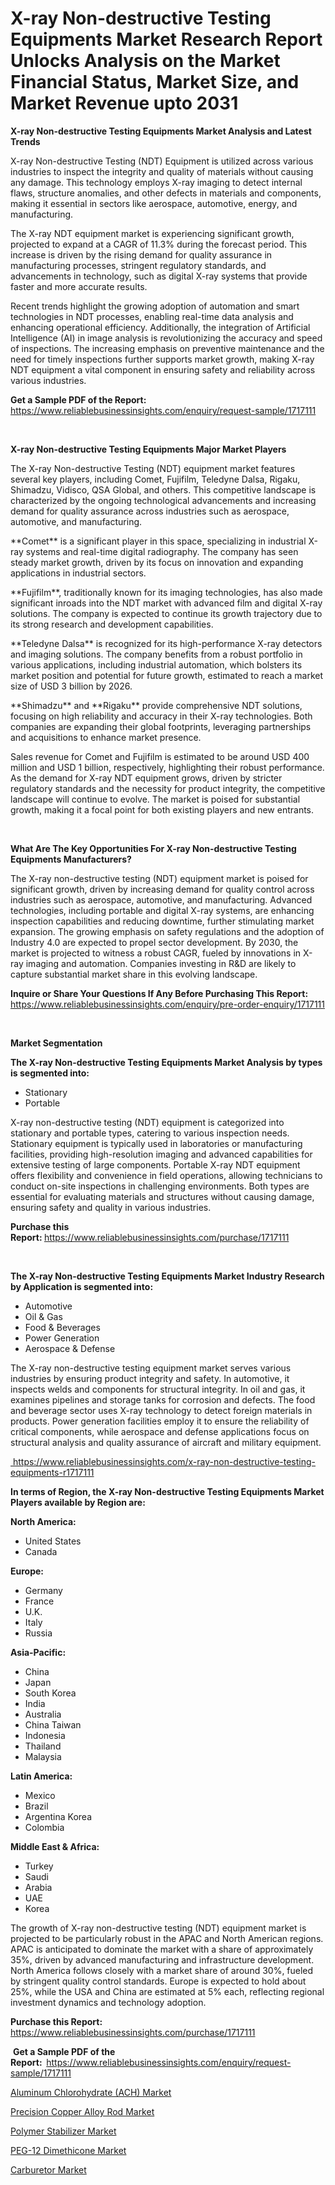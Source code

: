 <p><h1>X-ray Non-destructive Testing Equipments Market Research Report Unlocks Analysis on the Market Financial Status, Market Size, and Market Revenue upto 2031</h1></p><p><strong>X-ray Non-destructive Testing Equipments Market Analysis and Latest Trends</strong></p>
<p><p>X-ray Non-destructive Testing (NDT) Equipment is utilized across various industries to inspect the integrity and quality of materials without causing any damage. This technology employs X-ray imaging to detect internal flaws, structure anomalies, and other defects in materials and components, making it essential in sectors like aerospace, automotive, energy, and manufacturing. </p><p>The X-ray NDT equipment market is experiencing significant growth, projected to expand at a CAGR of 11.3% during the forecast period. This increase is driven by the rising demand for quality assurance in manufacturing processes, stringent regulatory standards, and advancements in technology, such as digital X-ray systems that provide faster and more accurate results. </p><p>Recent trends highlight the growing adoption of automation and smart technologies in NDT processes, enabling real-time data analysis and enhancing operational efficiency. Additionally, the integration of Artificial Intelligence (AI) in image analysis is revolutionizing the accuracy and speed of inspections. The increasing emphasis on preventive maintenance and the need for timely inspections further supports market growth, making X-ray NDT equipment a vital component in ensuring safety and reliability across various industries.</p></p>
<p><strong>Get a Sample PDF of the Report:&nbsp;</strong> <a href="https://www.reliablebusinessinsights.com/enquiry/request-sample/1717111?utm_campaign=1470&utm_medium=2&utm_source=Github&utm_content=ia&utm_term=13102024&utm_id=x-ray-non-destructive-testing-equipments">https://www.reliablebusinessinsights.com/enquiry/request-sample/1717111</a></p>
<p>&nbsp;</p>
<p><strong>X-ray Non-destructive Testing Equipments Major Market Players</strong></p>
<p><p>The X-ray Non-destructive Testing (NDT) equipment market features several key players, including Comet, Fujifilm, Teledyne Dalsa, Rigaku, Shimadzu, Vidisco, QSA Global, and others. This competitive landscape is characterized by the ongoing technological advancements and increasing demand for quality assurance across industries such as aerospace, automotive, and manufacturing.</p><p>**Comet** is a significant player in this space, specializing in industrial X-ray systems and real-time digital radiography. The company has seen steady market growth, driven by its focus on innovation and expanding applications in industrial sectors. </p><p>**Fujifilm**, traditionally known for its imaging technologies, has also made significant inroads into the NDT market with advanced film and digital X-ray solutions. The company is expected to continue its growth trajectory due to its strong research and development capabilities.</p><p>**Teledyne Dalsa** is recognized for its high-performance X-ray detectors and imaging solutions. The company benefits from a robust portfolio in various applications, including industrial automation, which bolsters its market position and potential for future growth, estimated to reach a market size of USD 3 billion by 2026.</p><p>**Shimadzu** and **Rigaku** provide comprehensive NDT solutions, focusing on high reliability and accuracy in their X-ray technologies. Both companies are expanding their global footprints, leveraging partnerships and acquisitions to enhance market presence.</p><p>Sales revenue for Comet and Fujifilm is estimated to be around USD 400 million and USD 1 billion, respectively, highlighting their robust performance. As the demand for X-ray NDT equipment grows, driven by stricter regulatory standards and the necessity for product integrity, the competitive landscape will continue to evolve. The market is poised for substantial growth, making it a focal point for both existing players and new entrants.</p></p>
<p>&nbsp;</p>
<p><strong>What Are The Key Opportunities For X-ray Non-destructive Testing Equipments Manufacturers?</strong></p>
<p><p>The X-ray non-destructive testing (NDT) equipment market is poised for significant growth, driven by increasing demand for quality control across industries such as aerospace, automotive, and manufacturing. Advanced technologies, including portable and digital X-ray systems, are enhancing inspection capabilities and reducing downtime, further stimulating market expansion. The growing emphasis on safety regulations and the adoption of Industry 4.0 are expected to propel sector development. By 2030, the market is projected to witness a robust CAGR, fueled by innovations in X-ray imaging and automation. Companies investing in R&D are likely to capture substantial market share in this evolving landscape.</p></p>
<p><strong>Inquire or Share Your Questions If Any Before Purchasing This Report:</strong> <a href="https://www.reliablebusinessinsights.com/enquiry/pre-order-enquiry/1717111?utm_campaign=1470&utm_medium=2&utm_source=Github&utm_content=ia&utm_term=13102024&utm_id=x-ray-non-destructive-testing-equipments">https://www.reliablebusinessinsights.com/enquiry/pre-order-enquiry/1717111</a></p>
<p>&nbsp;</p>
<p><strong>Market Segmentation</strong></p>
<p><strong>The X-ray Non-destructive Testing Equipments Market Analysis by types is segmented into:</strong></p>
<p><ul><li>Stationary</li><li>Portable</li></ul></p>
<p><p>X-ray non-destructive testing (NDT) equipment is categorized into stationary and portable types, catering to various inspection needs. Stationary equipment is typically used in laboratories or manufacturing facilities, providing high-resolution imaging and advanced capabilities for extensive testing of large components. Portable X-ray NDT equipment offers flexibility and convenience in field operations, allowing technicians to conduct on-site inspections in challenging environments. Both types are essential for evaluating materials and structures without causing damage, ensuring safety and quality in various industries.</p></p>
<p><strong>Purchase this Report:&nbsp;</strong><a href="https://www.reliablebusinessinsights.com/purchase/1717111?utm_campaign=1470&utm_medium=2&utm_source=Github&utm_content=ia&utm_term=13102024&utm_id=x-ray-non-destructive-testing-equipments">https://www.reliablebusinessinsights.com/purchase/1717111</a></p>
<p>&nbsp;</p>
<p><strong>The X-ray Non-destructive Testing Equipments Market Industry Research by Application is segmented into:</strong></p>
<p><ul><li>Automotive</li><li>Oil & Gas</li><li>Food & Beverages</li><li>Power Generation</li><li>Aerospace & Defense</li></ul></p>
<p><p>The X-ray non-destructive testing equipment market serves various industries by ensuring product integrity and safety. In automotive, it inspects welds and components for structural integrity. In oil and gas, it examines pipelines and storage tanks for corrosion and defects. The food and beverage sector uses X-ray technology to detect foreign materials in products. Power generation facilities employ it to ensure the reliability of critical components, while aerospace and defense applications focus on structural analysis and quality assurance of aircraft and military equipment.</p></p>
<p><a href="https://www.reliablebusinessinsights.com/x-ray-non-destructive-testing-equipments-r1717111?utm_campaign=1470&utm_medium=2&utm_source=Github&utm_content=ia&utm_term=13102024&utm_id=x-ray-non-destructive-testing-equipments">&nbsp;https://www.reliablebusinessinsights.com/x-ray-non-destructive-testing-equipments-r1717111</a></p>
<p><strong>In terms of Region, the X-ray Non-destructive Testing Equipments Market Players available by Region are:</strong></p>
<p>
    <p> <strong> North America: </strong>
        <ul>
            <li>United States</li>
            <li>Canada</li>
        </ul>
        </p> 
    <p> <strong> Europe: </strong>
        <ul>
            <li>Germany</li>
            <li>France</li>
            <li>U.K.</li>
            <li>Italy</li>
            <li>Russia</li>
        </ul>
        </p> 
    <p> <strong> Asia-Pacific: </strong>
        <ul>
            <li>China</li>
            <li>Japan</li>
            <li>South Korea</li>
            <li>India</li>
            <li>Australia</li>
            <li>China Taiwan</li>
            <li>Indonesia</li>
            <li>Thailand</li>
            <li>Malaysia</li>
        </ul>
        </p> 
    <p> <strong> Latin America: </strong>
        <ul>
            <li>Mexico</li>
            <li>Brazil</li>
            <li>Argentina Korea</li>
            <li>Colombia</li>
        </ul>
        </p> 
    <p> <strong> Middle East & Africa: </strong>
        <ul>
            <li>Turkey</li>
            <li>Saudi</li>
            <li>Arabia</li>
            <li>UAE</li>
            <li>Korea</li>
        </ul>
    </p>
    </p>
<p><p>The growth of X-ray non-destructive testing (NDT) equipment market is projected to be particularly robust in the APAC and North American regions. APAC is anticipated to dominate the market with a share of approximately 35%, driven by advanced manufacturing and infrastructure development. North America follows closely with a market share of around 30%, fueled by stringent quality control standards. Europe is expected to hold about 25%, while the USA and China are estimated at 5% each, reflecting regional investment dynamics and technology adoption.</p></p>
<p><strong>Purchase this Report: </strong><a href="https://www.reliablebusinessinsights.com/purchase/1717111?utm_campaign=1470&utm_medium=2&utm_source=Github&utm_content=ia&utm_term=13102024&utm_id=x-ray-non-destructive-testing-equipments">https://www.reliablebusinessinsights.com/purchase/1717111</a></p>
<p>&nbsp;<strong>Get a Sample PDF of the Report:&nbsp;&nbsp;</strong><a href="https://www.reliablebusinessinsights.com/enquiry/request-sample/1717111?utm_campaign=1470&utm_medium=2&utm_source=Github&utm_content=ia&utm_term=13102024&utm_id=x-ray-non-destructive-testing-equipments">https://www.reliablebusinessinsights.com/enquiry/request-sample/1717111</a></p>
<p><strong></strong></p>
<p><p><a href="https://www.linkedin.com/pulse/aluminum-chlorohydrate-ach-market-forecasts-trends-impact-analysis-yvlkf?trk=public_post_embed_feed-article-content&utm_campaign=1470&utm_medium=2&utm_source=Github&utm_content=ia&utm_term=13102024&utm_id=x-ray-non-destructive-testing-equipments">Aluminum Chlorohydrate (ACH) Market</a></p><p><a href="https://www.linkedin.com/pulse/market-leaders-laggards-global-precision-copper-alloy-rod-6p9xf?utm_campaign=1470&utm_medium=2&utm_source=Github&utm_content=ia&utm_term=13102024&utm_id=x-ray-non-destructive-testing-equipments">Precision Copper Alloy Rod Market</a></p><p><a href="https://www.linkedin.com/pulse/global-polymer-stabilizer-market-focus-product-type-antioxidantheat-lwigf?trk=public_post_embed_feed-article-content&utm_campaign=1470&utm_medium=2&utm_source=Github&utm_content=ia&utm_term=13102024&utm_id=x-ray-non-destructive-testing-equipments">Polymer Stabilizer Market</a></p><p><a href="https://github.com/wwwkeltoum/Market-Research-Report-List-5/blob/main/peg-12-dimethicone-market.md?utm_campaign=1470&utm_medium=2&utm_source=Github&utm_content=ia&utm_term=13102024&utm_id=x-ray-non-destructive-testing-equipments">PEG-12 Dimethicone Market</a></p><p><a href="https://www.linkedin.com/pulse/market-insights-global-carburetor-forecast-innovation-trends-i1rif?trk=public_post_embed_feed-article-content&utm_campaign=1470&utm_medium=2&utm_source=Github&utm_content=ia&utm_term=13102024&utm_id=x-ray-non-destructive-testing-equipments">Carburetor Market</a></p></p>